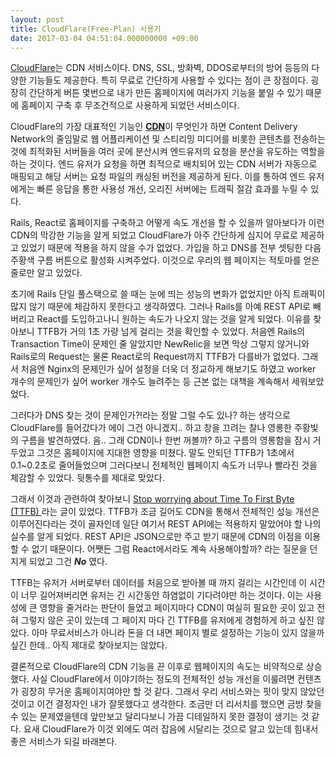 ```yaml
---
layout: post
title: CloudFlare(Free-Plan) 사용기
date: 2017-03-04 04:51:04.000000000 +09:00
---
```

[CloudFlare](https://www.cloudflare.com)는 CDN 서비스이다. DNS, SSL, 방화벽, DDOS로부터의 방어 등등의 다양한 기능들도 제공한다. 특히 무료로 간단하게 사용할 수 있다는 점이 큰 장점이다. 굉장히 간단하게 버튼 몇번으로 내가 만든 홈페이지에 여러가지 기능을 붙일 수 있기 때문에 홈페이지 구축 후 무조건적으로 사용하게 되었던 서비스이다.

CloudFlare의 가장 대표적인 기능인 [__CDN__](https://en.wikipedia.org/wiki/Content_delivery_network)이 무엇인가 하면 Content Delivery Network의 줄임말로 웹 어플리케이션 및 스티리밍 미디어를 비롯한 콘텐츠를 전송하는 것에 최적화된 서버들을 여러 곳에 분산시켜 엔드유저의 요청을 분산을 유도하는 역할을 하는 것이다. 엔드 유저가 요청을 하면 최적으로 배치되어 있는 CDN 서버가 자동으로 매핑되고 해당 서버는 요청 파일의 캐싱된 버전을 제공하게 된다. 이를 통하여 엔드 유저에게는 빠른 응답을 통한 사용성 개선, 오리진 서버에는 트래픽 절감 효과를 누릴 수 있다.

Rails, React로 홈페이지를 구축하고 어떻게 속도 개선을 할 수 있을까 알아보다가 이런 CDN의 막강한 기능을 알게 되었고 CloudFlare가 아주 간단하게 심지어 무료로 제공하고 있었기 때문에 적용을 하지 않을 수가 없었다. 가입을 하고 DNS를 전부 셋팅한 다음 주황색 구름 버튼으로 활성화 시켜주었다. 이것으로 우리의 웹 페이지는 적토마를 얻은 줄로만 알고 있었다.

초기에 Rails 단일 풀스택으로 쓸 때는 눈에 띄는 성능의 변화가 없었지만 아직 트래픽이 많지 않기 때문에 체감하지 못한다고 생각하였다. 그러나 Rails를 아예 REST API로 빼버리고 React를 도입하고나니 원하는 속도가 나오지 않는 것을 알게 되었다. 이유를 찾아보니 TTFB가 거의 1초 가량 넘게 걸리는 것을 확인할 수 있었다. 처음엔 Rails의 Transaction Time이 문제인 줄 알았지만 NewRelic을 보면 막상 그렇지 않거니와 Rails로의 Request는 물론 React로의 Request까지 TTFB가 다를바가 없었다. 그래서 처음엔 Nginx의 문제인가 싶어 설정을 더욱 더 정교하게 해보기도 하였고 worker 개수의 문제인가 싶어 worker 개수도 늘려주는 등 근본 없는 대책을 계속해서 세워보았었다.

그러다가 DNS 찾는 것이 문제인가?!라는 정말 그럴 수도 있나? 하는 생각으로 CloudFlare를 들어갔다가 에이 그건 아니겠지.. 하고 창을 끄려는 찰나 영롱한 주황빛의 구름을 발견하였다. 음.. 그래 CDN이나 한번 꺼볼까? 하고 구름의 영롱함을 잠시 거두었고 그것은 홈페이지에 지대한 영향을 미쳤다. 말도 안되던 TTFB가 1초에서 0.1~0.2초로 줄어들었으며 그러다보니 전체적인 웹페이지 속도가 너무나 빨라진 것을 체감할 수 있었다. 뒷통수를 제대로 맞았다.

그래서 이것과 관련하여 찾아보니 [Stop worrying about Time To First Byte (TTFB)
](https://blog.cloudflare.com/ttfb-time-to-first-byte-considered-meaningles/)라는 글이 있었다. TTFB가 조금 길어도 CDN을 통해서 전체적인 성능 개선은 이루어진다라는 것이 골자인데 일단 여기서 REST API에는 적용하지 말았어야 할 나의 실수를 알게 되었다. REST API은 JSON으로만 주고 받기 때문에 CDN의 이점을 이용할 수 없기 때문이다. 어쨋든 그럼 React에서라도 계속 사용해야할까? 라는 질문을 던지게 되었고 그건 _**No**_ 였다.

TTFB는 유저가 서버로부터 데이터를 처음으로 받아볼 때 까지 걸리는 시간인데 이 시간이 너무 길어져버리면 유저는 긴 시간동안 하염없이 기다려야만 하는 것이다. 이는 사용성에 큰 영향을 줄거라는 판단이 들었고 페이지마다 CDN이 여실히 필요한 곳이 있고 전혀 그렇지 않은 곳이 있는데 그 페이지 마다 긴 TTFB를 유저에게 경험하게 하고 싶진 않았다. 아마 무료서비스가 아니라 돈을 더 내면 페이지 별로 설정하는 기능이 있지 않을까 싶긴 한데.. 아직 제대로 찾아보지는 않았다.

결론적으로 CloudFlare의 CDN 기능을 끈 이후로 웹페이지의 속도는 비약적으로 상승했다. 사실 CloudFlare에서 이야기하는 정도의 전체적인 성능 개선을 이룰려면 컨텐츠가 굉장히 무거운 홈페이지여야만 할 것 같다. 그래서 우리 서비스와는 핏이 맞지 않았던 것이고 이건 결정자인 내가 잘못했다고 생각한다. 조금만 더 리서치를 했으면 금방 찾을 수 있는 문제였을텐데 앞만보고 달리다보니 가끔 디테일하지 못한 결정이 생기는 것 같다. 요새 CloudFlare가 이것 외에도 여러 잡음에 시달리는 것으로 알고 있는데 힘내서 좋은 서비스가 되길 바래본다.

